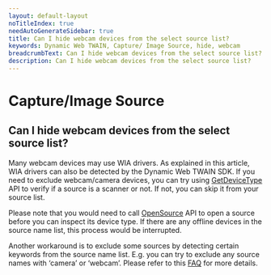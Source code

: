 ```yaml
---
layout: default-layout
noTitleIndex: true
needAutoGenerateSidebar: true
title: Can I hide webcam devices from the select source list?
keywords: Dynamic Web TWAIN, Capture/ Image Source, hide, webcam
breadcrumbText: Can I hide webcam devices from the select source list?
description: Can I hide webcam devices from the select source list?
---
```


# Capture/Image Source

## Can I hide webcam devices from the select source list?

Many webcam devices may use WIA drivers. As explained in this article, WIA drivers can also be detected by the Dynamic Web TWAIN SDK. If you need to exclude webcam/camera devices, you can try using <a href="https://www.dynamsoft.com/web-twain/docs/info/api/WebTwain_Acquire.html?ver=latest#getdevicetype" target="_blank">GetDeviceType</a> API to verify if a source is a scanner or not. If not, you can skip it from your source list.

Please note that you would need to call <a href="https://www.dynamsoft.com/web-twain/docs/info/api/WebTwain_Acquire.html?ver=latest#opensource" target="_blank">OpenSource</a> API to open a source before you can inspect its device type. If there are any offline devices in the source name list, this process would be interrupted.

Another workaround is to exclude some sources by detecting certain keywords from the source name list. E.g. you can try to exclude any source names with ‘camera’ or ‘webcam’. Please refer to this <a href="{{site.faq}}hide-offline-scanners-from-source-list.html" target="_blank">FAQ</a> for more details.
